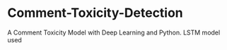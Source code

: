 # Comment-Toxicity-Detection
A Comment Toxicity Model with Deep Learning and Python. LSTM model used 
